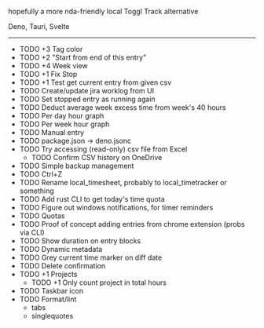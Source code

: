 hopefully a more nda-friendly local Toggl Track alternative

Deno, Tauri, Svelte

---
- TODO +3 Tag color
- TODO +2 "Start from end of this entry"
- TODO +4 Week view
- TODO +1 Fix Stop
- TODO +1 Test get current entry from given csv
- TODO Create/update jira worklog from UI
- TODO Set stopped entry as running again
- TODO Deduct average week excess time from week's 40 hours
- TODO Per day hour graph
- TODO Per week hour graph
- TODO Manual entry
- TODO package.json → deno.jsonc
- TODO Try accessing (read-only) csv file from Excel
  - TODO Confirm CSV history on OneDrive
- TODO Simple backup management
- TODO Ctrl+Z
- TODO Rename local_timesheet, probably to local_timetracker or something
- TODO Add rust CLI to get today's time quota
- TODO Figure out windows notifications, for timer reminders
- TODO Quotas
- TODO Proof of concept adding entries from chrome extension (probs via CLI)
- TODO Show duration on entry blocks
- TODO Dynamic metadata
- TODO Grey current time marker on diff date
- TODO Delete confirmation
- TODO +1 Projects
  - TODO +1 Only count project in total hours
- TODO Taskbar icon
- TODO Format/lint
  - tabs
  - singlequotes